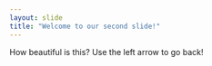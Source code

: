 ```yaml
---
layout: slide
title: "Welcome to our second slide!"
---
```

How beautiful is this?
Use the left arrow to go back!
